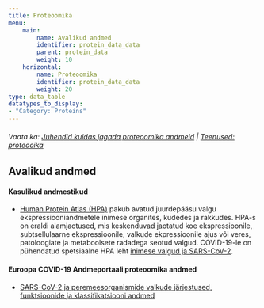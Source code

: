 ```yaml
---
title: Proteoomika
menu:
    main:
        name: Avalikud andmed
        identifier: protein_data_data
        parent: protein_data
        weight: 10
    horizontal:
        name: Proteoomika
        identifier: protein_data_data
        weight: 20
type: data_table
datatypes_to_display:
- "Category: Proteins"
---
```

###### Vaata ka: [Juhendid kuidas jagada proteoomika andmeid](../guidelines) | [Teenused: proteooika](../services)

## Avalikud andmed

#### Kasulikud andmestikud

*  [Human Protein Atlas (HPA)](https://www.proteinatlas.org) pakub avatud juurdepääsu valgu ekspressiooniandmetele inimese organites, kudedes ja rakkudes. HPA-s on eraldi alamjaotused, mis keskenduvad jaotatud koe ekspressioonile, subtsellulaarne ekspressioonile, valkude ekpressioonile ajus või veres, patoloogiate ja metaboolsete radadega seotud valgud. COVID-19-le on pühendatud spetsiaalne HPA leht [inimese valgud ja SARS-CoV-2](https://www.proteinatlas.org/humanproteome/sars-cov-2).

#### Euroopa COVID-19 Andmeportaali proteoomika andmed

* [SARS-CoV-2 ja peremeesorganismide valkude järjestused, funktsioonide ja klassifikatsiooni andmed](https://www.covid19dataportal.org/proteins?db=uniprot-covid19)
